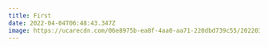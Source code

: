 ```yaml
---
title: First
date: 2022-04-04T06:48:43.347Z
image: https://ucarecdn.com/06e8975b-ea8f-4aa0-aa71-220dbd739c55/20220312_200042.jpg
---
```

